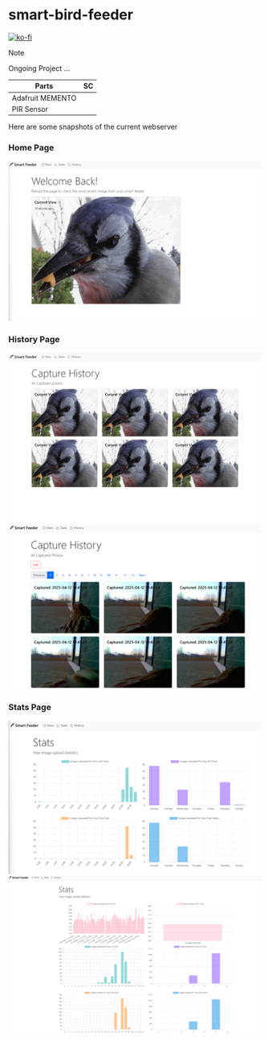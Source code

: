 # smart-bird-feeder
[![ko-fi](https://ko-fi.com/img/githubbutton_sm.svg)](https://ko-fi.com/I2I2150Y2E)
> [!NOTE]  
> Ongoing Project ...

| Parts | SC |
| ----- | ---- |
|Adafruit MEMENTO|       |
|   PIR Sensor      |       |

Here are some snapshots of the current webserver

### Home Page
![Home Page](/zreadme/Screenshot%202024-10-20%20001534.png)

### History Page
![History page](/zreadme/Screenshot%202024-10-20%20001619.png)
![Demo History page](/zreadme/History.png)

### Stats Page
![stats page](/zreadme/stats-sc.png)
![Demo stats page](/zreadme/stats.png)
